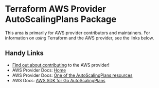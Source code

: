 # Terraform AWS Provider AutoScalingPlans Package
<!-- markdownlint-disable MD026 -->
This area is primarily for AWS provider contributors and maintainers. For information on _using_ Terraform and the AWS provider, see the links below.


## Handy Links
* [Find out about contributing](../../../docs/contributing) to the AWS provider!
* AWS Provider Docs: [Home](https://registry.terraform.io/providers/hashicorp/aws/latest/docs)
* AWS Provider Docs: [One of the AutoScalingPlans resources](https://registry.terraform.io/providers/hashicorp/aws/latest/docs/resources/autoscalingplans_scaling_plan)
* AWS Docs: [AWS SDK for Go AutoScalingPlans](https://docs.aws.amazon.com/sdk-for-go/api/service/autoscalingplans/)
